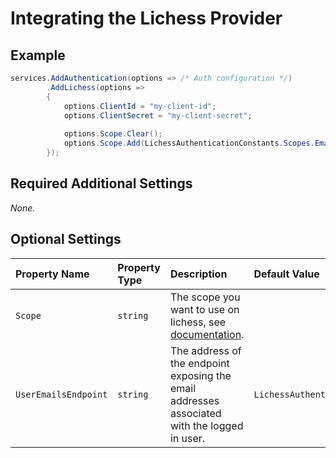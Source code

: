 # Integrating the Lichess Provider

## Example

```csharp
services.AddAuthentication(options => /* Auth configuration */)
        .AddLichess(options =>
        {
            options.ClientId = "my-client-id";
            options.ClientSecret = "my-client-secret";
			
			options.Scope.Clear();
            options.Scope.Add(LichessAuthenticationConstants.Scopes.EmailRead);
        });
```

## Required Additional Settings

_None._

## Optional Settings

| Property Name | Property Type | Description | Default Value |
|:--|:--|:--|:--|
| `Scope` | `string` | The scope you want to use on lichess, see [documentation](https://lichess.org/api#section/Authentication "List of possible scopes"). |  |
| `UserEmailsEndpoint` | `string` | The address of the endpoint exposing the email addresses associated with the logged in user. | `LichessAuthenticationDefaults.UserEmailsEndpoint` |
